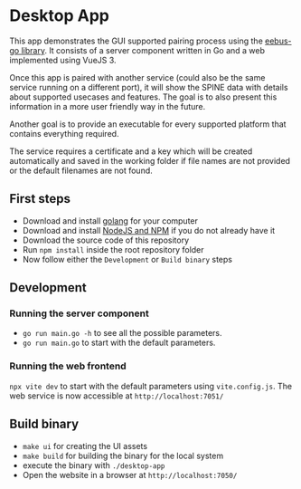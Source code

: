 # Desktop App

This app demonstrates the GUI supported pairing process using the [eebus-go library](https://github.com/enbility/eebus-go). It consists of a server component written in Go and a web implemented using VueJS 3.

Once this app is paired with another service (could also be the same service running on a different port), it will show the SPINE data with details about supported usecases and features. The goal is to also present this information in a more user friendly way in the future.

Another goal is to provide an executable for every supported platform that contains everything required.

The service requires a certificate and a key which will be created automatically and saved in the working folder if file names are not provided or the default filenames are not found.

## First steps

- Download and install [golang](https://go.dev) for your computer
- Download and install [NodeJS and NPM](https://nodejs.org/) if you do not already have it
- Download the source code of this repository
- Run `npm install` inside the root repository folder
- Now follow either the `Development` or `Build binary` steps

## Development

### Running the server component

- `go run main.go -h` to see all the possible parameters.
- `go run main.go` to start with the default parameters.

### Running the web frontend

`npx vite dev` to start with the default parameters using `vite.config.js`. The web service is now accessible at `http://localhost:7051/`

## Build binary

- `make ui` for creating the UI assets
- `make build` for building the binary for the local system
- execute the binary with `./desktop-app`
- Open the website in a browser at `http://localhost:7050/`
